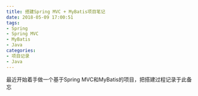```yaml
---
title: 搭建Spring MVC + MyBatis项目笔记
date: 2018-05-09 17:00:51
tags:
- Spring
- Spring MVC
- MyBatis
- Java
categories: 
- 项目记录
- Java
---
```


最近开始着手做一个基于Spring MVC和MyBatis的项目，把搭建过程记录于此备忘

<!--more-->

